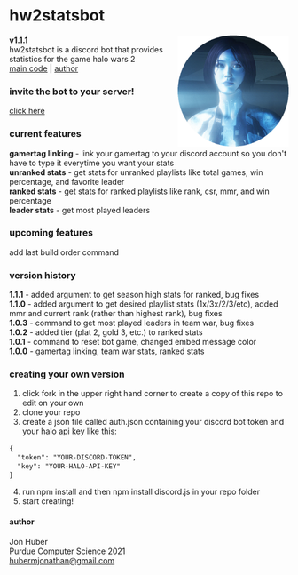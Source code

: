 # hw2statsbot
**v1.1.1** <img src="assets/logo.png" align="right" alt="logo" width="200px" height="200px"></br>
hw2statsbot is a discord bot that provides statistics for the game halo wars 2</br>
[main code](stats.js) | [author](#author)

### invite the bot to your server!
[click here](https://discordapp.com/oauth2/authorize?client_id=431499279782117386&scope=bot)
### current features
**gamertag linking** - link your gamertag to your discord account so you don't have to type it everytime you want your stats</br>
**unranked stats** - get stats for unranked playlists like total games, win percentage, and favorite leader</br>
**ranked stats** - get stats for ranked playlists like rank, csr, mmr, and win percentage</br>
**leader stats** - get most played leaders
### upcoming features
add last build order command
### version history
**1.1.1** - added argument to get season high stats for ranked, bug fixes</br>
**1.1.0** - added argument to get desired playlist stats (1x/3x/2/3/etc), added mmr and current rank (rather than highest rank), bug fixes</br>
**1.0.3** - command to get most played leaders in team war, bug fixes</br>
**1.0.2** - added tier (plat 2, gold 3, etc.) to ranked stats</br>
**1.0.1** - command to reset bot game, changed embed message color</br>
**1.0.0** - gamertag linking, team war stats, ranked stats
### creating your own version
1. click fork in the upper right hand corner to create a copy of this repo to edit on your own
2. clone your repo
3. create a json file called auth.json containing your discord bot token and your halo api key like this:
```
{
  "token": "YOUR-DISCORD-TOKEN",
  "key": "YOUR-HALO-API-KEY"
}
```
4. run npm install and then npm install discord.js in your repo folder
5. start creating!
#### author
Jon Huber</br>
Purdue Computer Science 2021</br>
[hubermjonathan@gmail.com](mailto:hubermjonathan@gmail.com)
